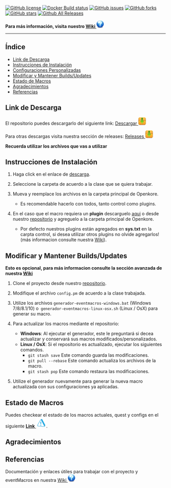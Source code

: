 [![GitHub license](https://img.shields.io/github/license/PipeDeveloper/Openkore-Configs.svg)](https://github.com/PipeDeveloper/Openkore-Configs/blob/master/LICENSE)
[![Docker Build status](https://img.shields.io/docker/build/PipeDeveloper/Openkore-Configs.svg)](https://hub.docker.com/r/PipeDeveloper/Openkore-Configs/)
[![GitHub issues](https://img.shields.io/github/issues/PipeDeveloper/Openkore-Configs.svg)](https://github.com/PipeDeveloper/Openkore-Configs/issues)
[![GitHub forks](https://img.shields.io/github/forks/PipeDeveloper/Openkore-Configs.svg)](https://github.com/PipeDeveloper/Openkore-Configs/network)
[![GitHub stars](https://img.shields.io/github/stars/PipeDeveloper/Openkore-Configs.svg)](https://github.com/PipeDeveloper/Openkore-Configs/stargazers)
[![Github All Releases](https://img.shields.io/github/downloads/PipeDeveloper/Openkore-Configs/total.svg)](https://github.com/PipeDeveloper/Openkore-Configs/releases)

**Para más información, visita nuestro [Wiki ![](https://github.com/PipeDeveloper/PipeDeveloper.github.io/blob/master/assets/css/question.png?raw=true)](https://github.com/PipeDeveloper/Openkore-Configs/wiki)**

---

## Índice

- [Link de Descarga](#link-de-descarga)
- [Instrucciones de Instalación](#instrucciones-de-instalación)
- [Configuraciones Personalizadas](#configuraciones-personalizadas)
- [Modificar y Mantener Builds/Updates](#modificar-y-mantener-buildsupdates)
- [Estado de Macros](#estado-de-macros)
- [Agradecimientos](#agradecimientos)
- [Referencias](#referencias)


## Link de Descarga

El repositorio puedes descargarlo del siguiente link: [Descargar ![](https://github.com/PipeDeveloper/PipeDeveloper.github.io/blob/master/assets/css/icon-download.png?raw=true)](https://github.com/PipeDeveloper/Openkore-Configs/archive/master.zip)

Para otras descargas visita nuestra sección de releases: [Releases ![](https://github.com/PipeDeveloper/PipeDeveloper.github.io/blob/master/assets/css/icon-download.png?raw=true)](https://github.com/PipeDeveloper/Openkore-Configs/releases)

**Recuerda utilizar los archivos que vas a utilizar**



## Instrucciones de Instalación

1. Haga click en el enlace de [descarga](https://github.com/PipeDeveloper/Openkore-Configs/releases).

2. Seleccione la carpeta de acuerdo a la clase que se quiera trabajar.

3. Mueva y reemplace los archivos en la carpeta principal de Openkore.
    - Es recomendable hacerlo con todos, tanto control como plugins.
  
  
4. En el caso que el macro requiera un **plugin** descarguelo [aqui](https://github.com/) o desde nuestro [repositorio](https://github.com/PipeDeveloper/Openkore-Configs/releases) y agreguelo a la carpeta principal de Openkore.
    - Por defecto nuestros plugins están agregados en **sys.txt** en la carpta control, si desea utilizar otros plugins no olvide agregarlos! (más informacion consulte nuestra [Wiki](https://github.com/PipeDeveloper/Openkore-Configs/wiki)).



## Modificar y Mantener Builds/Updates

**Esto es opcional, para más informacion consulte la sección avanzada de nuestra [Wiki](https://github.com/PipeDeveloper/Openkore-Configs/wiki)**

1. Clone el proyecto desde nuestro [repositorio](https://github.com/PipeDeveloper/Openkore-Configs/archive/master.zip).
2. Modifique el archivo `config.pm` de acuerdo a la clase trabajada.
3. Utilize los archivos `generador-eventmacros-windows.bat` (Windows 7/8/8.1/10) o` generador-eventmacros-linux-osx.sh` (Linux / OsX) para generar su macro.
4. Para actualizar los macros mediante el repositorio:
    - **Windows**: Al ejecutar el generador, este le preguntará si decea actualizar y conservará sus macros modificados/personalizados.
    - **Linux / OsX**: Si el repositorio es actualizado, ejecutar los siguientes comandos.
        - `git stash save` Este comando guarda las modificaciones.
        - `git pull --rebase` Este comando actualiza los archivos de la macro.
        - `git stash pop` Este comando restaura las modificaciones.

5. Utilize el generador nuevamente para generar la nueva macro actualizada con sus configuraciones ya aplicadas.



## Estado de Macros

Puedes checkear el estado de los macros actuales, quest y configs en el siguiente [**Link** ![](https://github.com/PipeDeveloper/PipeDeveloper.github.io/blob/master/assets/css/Warning.png?raw=true)](https://github.com/PipeDeveloper/Openkore-Configs/wiki).



## Agradecimientos





## Referencias
Documentación y enlaces útiles para trabajar con el proyecto y eventMacros en nuestra [Wiki ![](https://github.com/PipeDeveloper/PipeDeveloper.github.io/blob/master/assets/css/question.png?raw=true)](https://github.com/PipeDeveloper/Openkore-Configs/wiki)

